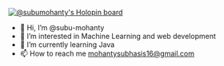 [![@subumohanty's Holopin board](https://holopin.me/subumohanty)](https://holopin.io/@subumohanty)

- 👋 Hi, I’m @subu-mohanty
- 👀 I’m interested in Machine Learning and web development
- 🌱 I’m currently learning Java
- 📫 How to reach me mohantysubhasis16@gmail.com



<!---
subu-mohanty/subu-mohanty is a ✨ special ✨ repository because its `README.md` (this file) appears on your GitHub profile.
You can click the Preview link to take a look at your changes.
--->
